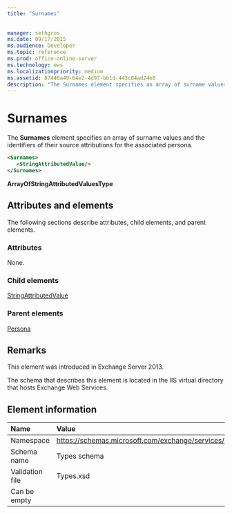 ```yaml
---
title: "Surnames"
 
 
manager: sethgros
ms.date: 09/17/2015
ms.audience: Developer
ms.topic: reference
ms.prod: office-online-server
ms.technology: ews
ms.localizationpriority: medium
ms.assetid: 87440a49-64e2-4d97-bb1d-443c04ad24e8
description: "The Surnames element specifies an array of surname values and the identifiers of their source attributions for the associated persona."
---
```


# Surnames

The **Surnames** element specifies an array of surname values and the identifiers of their source attributions for the associated persona. 
  
```XML
<Surnames>
   <StringAttributedValue/>
</Surnames>
```

 **ArrayOfStringAttributedValuesType**
## Attributes and elements

The following sections describe attributes, child elements, and parent elements.
  
### Attributes

None.
  
### Child elements

[StringAttributedValue](stringattributedvalue.md)
  
### Parent elements

[Persona](persona.md)
  
## Remarks

This element was introduced in Exchange Server 2013.
  
The schema that describes this element is located in the IIS virtual directory that hosts Exchange Web Services.
  
## Element information

|**Name**|**Value**|
|:-----|:-----|
|Namespace  <br/> |https://schemas.microsoft.com/exchange/services/2006/types  <br/> |
|Schema name  <br/> |Types schema  <br/> |
|Validation file  <br/> |Types.xsd  <br/> |
|Can be empty  <br/> ||
